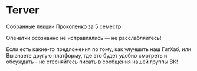 # Terver

Собранные лекции Прокопенко за 5 семестр

Опечатки осознанно не исправлялись — не расслабляйтесь!

Если есть какие-то предложения по тому, как улучшить наш ГитХаб, или Вы знаете другую платформу, где это будет удобно смотреть и обсуждать - не стесняйтесь писать в сообщения нашей группы ВК!
